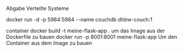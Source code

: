 Abgabe Verteilte Systeme



docker run -d -p 5984:5984 --name couchdb dhbw-couch:1


container 
docker build -t meine-flask-app .  um das Image aus der Dockerfile zu bauen
docker run -p 8001:8001 meine-flask-app    Um den Container aus dem Image zu bauen

